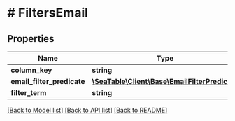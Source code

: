 # # FiltersEmail

## Properties

Name | Type | Description | Notes
------------ | ------------- | ------------- | -------------
**column_key** | **string** |  | [optional]
**email_filter_predicate** | [**\SeaTable\Client\Base\EmailFilterPredicate**](EmailFilterPredicate.md) |  | [optional]
**filter_term** | **string** |  | [optional]

[[Back to Model list]](../../README.md#models) [[Back to API list]](../../README.md#endpoints) [[Back to README]](../../README.md)
